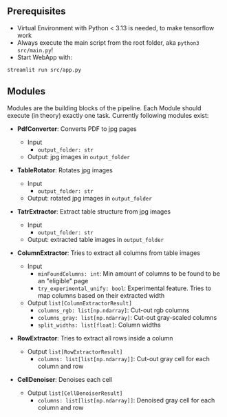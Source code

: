 ## Prerequisites 

- Virtual Environment with Python < 3.13 is needed, to make tensorflow work
- Always execute the main script from the root folder, aka `python3 src/main.py`!
- Start WebApp with:

```bash
streamlit run src/app.py
```

## Modules
Modules are the building blocks of the pipeline. Each Module should execute (in theory) exactly one task.
Currently following modules exist:

- **PdfConverter**: Converts PDF to jpg pages
    - Input
        - `output_folder: str`
    - Output: jpg images in `output_folder`

- **TableRotator**: Rotates jpg images
    - Input
        - `output_folder: str`
    - Output: rotated jpg images in `output_folder`

- **TatrExtractor**: Extract table structure from jpg images
    - Input
        - `output_folder: str`
    - Output: extracted table images in `output_folder`

- **ColumnExtractor**: Tries to extract all columns from table images
    - Input
        - `minFoundColumns: int`: Min amount of columns to be found to be an "eligible" page
        - `try_experimental_unify: bool`: Experimental feature. Tries to map columns based on their extracted width
    - Output `list[ColumnExtractorResult]`
        - `columns_rgb: list[np.ndarray]`: Cut-out rgb columns
        - `columns_gray: list[np.ndarray]`: Cut-out gray-scaled columns
        - `split_widths: list[float]`: Column widths

- **RowExtractor**: Tries to extract all rows inside a column
    - Output `list[RowExtractorResult]`
        - `columns: list[list[np.ndarray]]`: Cut-out gray cell for each column and row

- **CellDenoiser**: Denoises each cell
    - Output `list[CellDenoiserResult]`
        - `columns: list[list[np.ndarray]]`: Denoised gray cell for each column and row